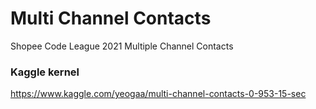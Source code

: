 # Multi Channel Contacts
Shopee Code League 2021 Multiple Channel Contacts 

### Kaggle kernel
https://www.kaggle.com/yeogaa/multi-channel-contacts-0-953-15-sec
